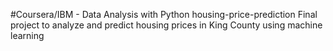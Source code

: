#Coursera/IBM - Data Analysis with Python
housing-price-prediction
Final project to analyze and predict housing prices in King County using machine learning
